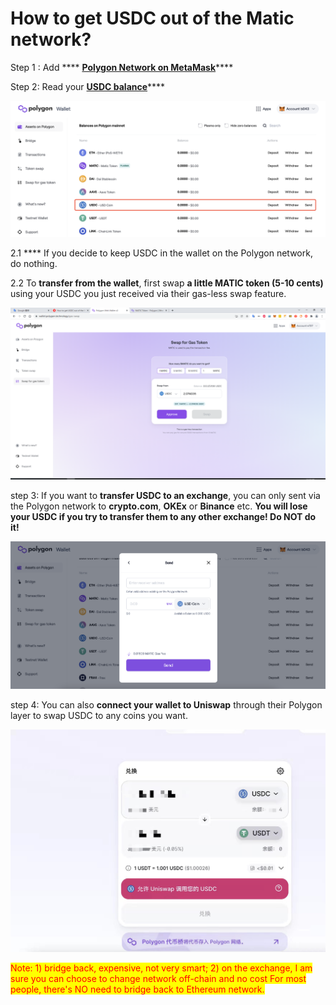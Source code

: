 # How to get USDC out of the Matic network?

Step 1 : Add **** [**Polygon Network on MetaMask**](https://docs.polygon.technology/docs/develop/metamask/config-polygon-on-metamask/)****

Step 2: Read your [**USDC balance**](https://wallet.polygon.technology)****

![](../.gitbook/assets/WX20220119-131822@2x.png)

2.1 **** If you decide to keep USDC in the wallet on the Polygon network, do nothing.

2.2 To **transfer from the wallet**, first swap **a little MATIC token (5-10 cents)** using your USDC you just received via their gas-less swap feature.

![](../.gitbook/assets/WechatIMG24.png)

step 3: If you want to **transfer USDC to an exchange**, you can only sent via the Polygon network to **crypto.com**, **OKEx** or **Binance** etc. **You will lose your USDC if you try to transfer them to any other exchange! Do NOT do it!**

![](<../.gitbook/assets/截屏2022-01-19 下午1.27.12.png>)

step 4: You can also **connect your wallet to Uniswap** through their Polygon layer to swap USDC to any coins you want.

![](../.gitbook/assets/1642570646626.jpg)

<mark style="color:red;">Note:  1) bridge back, expensive, not very smart; 2) on the exchange, I am sure you can choose to change network off-chain and no cost For most people, there's NO need to bridge back to Ethereum network.</mark>

